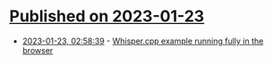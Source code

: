 # [Published on 2023-01-23](index.md)

* [2023-01-23, 02:58:39](https://news.ycombinator.com/item?id=34484937) - [Whisper.cpp example running fully in the browser](https://whisper.ggerganov.com/)
